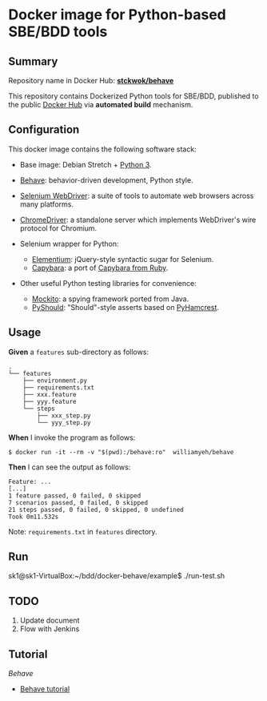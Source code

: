 Docker image for Python-based SBE/BDD tools
===


## Summary

Repository name in Docker Hub: **[stckwok/behave](https://hub.docker.com/r/stckwok/behave/)**

This repository contains Dockerized Python tools for SBE/BDD, published to the public [Docker Hub](https://hub.docker.com/) via **automated build** mechanism.


## Configuration

This docker image contains the following software stack:

- Base image: Debian Stretch + [Python 3](https://hub.docker.com/_/python/).

- [Behave](https://pypi.python.org/pypi/behave): behavior-driven development, Python style.

- [Selenium WebDriver](http://www.seleniumhq.org/projects/webdriver/): a suite of tools to automate web browsers across many platforms.

- [ChromeDriver](https://sites.google.com/a/chromium.org/chromedriver/): a standalone server which implements WebDriver's wire protocol for Chromium.

- Selenium wrapper for Python:
  - [Elementium](https://github.com/actmd/elementium): jQuery-style syntactic sugar for Selenium.
  - [Capybara](https://elliterate.github.io/capybara.py/): a port of [Capybara from Ruby](https://en.wikipedia.org/wiki/Capybara_(software)).

- Other useful Python testing libraries for convenience:
  - [Mockito](http://mockito-python.readthedocs.io/en/latest/): a spying framework ported from Java.
  - [PyShould](https://github.com/drslump/pyshould): "Should"-style asserts based on [PyHamcrest](https://github.com/hamcrest/PyHamcrest).




## Usage


**Given** a `features` sub-directory as follows:

```
.
└── features
    ├── environment.py
    ├── requirements.txt
    ├── xxx.feature
    ├── yyy.feature
    └── steps
        ├── xxx_step.py
        └── yyy_step.py
```

**When** I invoke the program as follows:

```
$ docker run -it --rm -v "$(pwd):/behave:ro"  williamyeh/behave
```

**Then** I can see the output as follows:

```
Feature: ...
[...]
1 feature passed, 0 failed, 0 skipped
7 scenarios passed, 0 failed, 0 skipped
21 steps passed, 0 failed, 0 skipped, 0 undefined
Took 0m11.532s
```


Note: `requirements.txt` in `features` directory.


## Run 

sk1@sk1-VirtualBox:~/bdd/docker-behave/example$ ./run-test.sh 


## TODO

1. Update document
2. Flow with Jenkins



## Tutorial

*Behave*

 - [Behave tutorial](https://jenisys.github.io/behave.example/tutorials/index.html)

